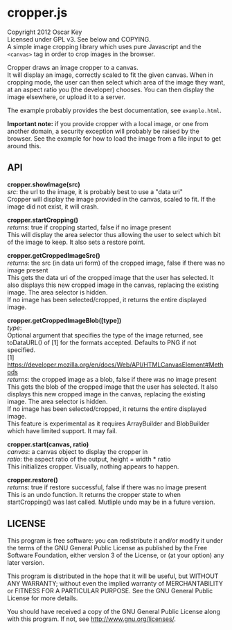 # cropper.js
Copyright 2012 Oscar Key  
Licensed under GPL v3. See below and COPYING.  
A simple image cropping library which uses pure Javascript and the `<canvas>` tag in order to crop images in the browser.

Cropper draws an image cropper to a canvas.  
It will display an image, correctly scaled to fit the given canvas. When in cropping mode, the user can then select which area of the image they want, at an aspect ratio you (the developer) chooses. You can then display the image elsewhere, or upload it to a server.

The example probably provides the best documentation, see `example.html`.

**Important note:** if you provide cropper with a local image, or one from another domain, a security exception will probably be raised by the browser. See the example for how to load the image from a file input to get around this.

## API
**cropper.showImage(src)**  
*src*: the url to the image, it is probably best to use a "data uri"  
Cropper will display the image provided in the canvas, scaled to fit. If the image did not exist, it will crash.

**cropper.startCropping()**  
*returns*: true if cropping started, false if no image present  
This will display the area selector thus allowing the user to select which bit of the image to keep. It also sets a restore point.

**cropper.getCroppedImageSrc()**  
*returns*: the src (in data uri form) of the cropped image, false if there was no image present  
This gets the data uri of the cropped image that the user has selected. It also displays this new cropped image in the canvas, replacing the existing image. The area selector is hidden.  
If no image has been selected/cropped, it returns the entire displayed image.

**cropper.getCroppedImageBlob([type])**  
*type*:  
Optional argument that specifies the type of the image returned, see toDataURL() of [1] for the formats accepted. Defaults to PNG if not specified.  
[1] https://developer.mozilla.org/en/docs/Web/API/HTMLCanvasElement#Methods  
*returns*: the cropped image as a blob, false if there was no image present  
This gets the blob of the cropped image that the user has selected. It also displays this new cropped image in the canvas, replacing the existing image. The area selector is hidden.  
If no image has been selected/cropped, it returns the entire displayed image.  
This feature is experimental as it requires ArrayBuilder and BlobBuilder which have limited support. It may fail.

**cropper.start(canvas, ratio)**  
*canvas*: a canvas object to display the cropper in  
*ratio*: the aspect ratio of the output, height = width * ratio  
This initializes cropper. Visually, nothing appears to happen.

**cropper.restore()**  
*returns*: true if restore successful, false if there was no image present  
This is an undo function. It returns the cropper state to when startCropping() was last called. Mutliple undo may be in a future version.

## LICENSE
This program is free software: you can redistribute it and/or modify
it under the terms of the GNU General Public License as published by
the Free Software Foundation, either version 3 of the License, or
(at your option) any later version.

This program is distributed in the hope that it will be useful,
but WITHOUT ANY WARRANTY; without even the implied warranty of
MERCHANTABILITY or FITNESS FOR A PARTICULAR PURPOSE.  See the
GNU General Public License for more details.

You should have received a copy of the GNU General Public License
along with this program.  If not, see <http://www.gnu.org/licenses/>.
